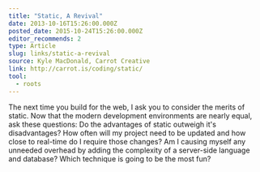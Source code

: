 ```yaml
---
title: "Static, A Revival"
date: 2013-10-16T15:26:00.000Z
posted_date: 2015-10-24T15:26:00.000Z
editor_recommends: 2
type: Article
slug: links/static-a-revival
source: Kyle MacDonald, Carrot Creative
link: http://carrot.is/coding/static/
tool:
  - roots
---
```

The next time you build for the web, I ask you to consider the merits of static. Now that the modern development environments are nearly equal, ask these questions: Do the advantages of static outweigh it's disadvantages? How often will my project need to be updated and how close to real-time do I require those changes? Am I causing myself any unneeded overhead by adding the complexity of a server-side language and database? Which technique is going to be the most fun?



